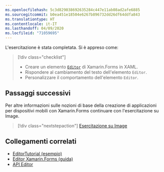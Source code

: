 ```yaml
---
ms.openlocfilehash: 5c3d829038692635284c447e11ab08ad2afe6885
ms.sourcegitcommit: b0ea451e18504e6267b896732dd26df64ddfa843
ms.translationtype: HT
ms.contentlocale: it-IT
ms.lasthandoff: 04/09/2020
ms.locfileid: "71059695"
---
```

L'esercitazione è stata completata. Si è appreso come:

> [!div class="checklist"]
>
> - Creare un elemento [`Editor`](xref:Xamarin.Forms.Editor) di Xamarin.Forms in XAML.
> - Rispondere al cambiamento del testo dell'elemento `Editor`.
> - Personalizzare il comportamento dell'elemento `Editor`.

## <a name="next-steps"></a>Passaggi successivi

Per altre informazioni sulle nozioni di base della creazione di applicazioni per dispositivi mobili con Xamarin.Forms continuare con l'esercitazione su Image.

> [!div class="nextstepaction"]
> [Esercitazione su Image](~/get-started/tutorials/image/index.yml)

## <a name="related-links"></a>Collegamenti correlati

- [EditorTutorial (esempio)](https://docs.microsoft.com/samples/xamarin/xamarin-forms-samples/getstarted-tutorials-editortutorial/)
- [Editor Xamarin.Forms (guida)](~/xamarin-forms/user-interface/text/editor.md)
- [API Editor](xref:Xamarin.Forms.Editor)
